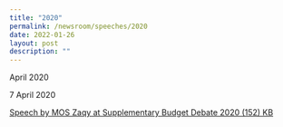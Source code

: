 ```yaml
---
title: "2020"
permalink: /newsroom/speeches/2020
date: 2022-01-26
layout: post
description: ""
---
```

April 2020

7 April 2020

[Speech by MOS Zaqy at Supplementary Budget Debate 2020 (152) KB](/files/pdf-speeches/Speech%20by%20MOS%20Zaqy%20at%20Supplementary%20Budget%20Debate%202020.pdf)